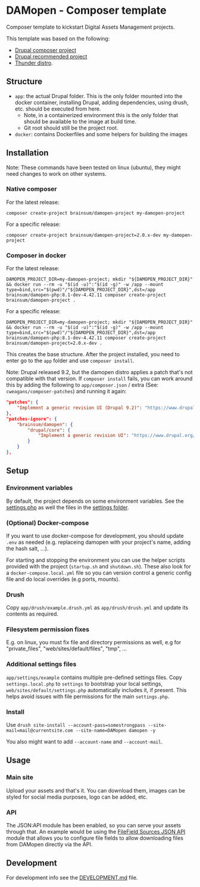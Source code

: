 # DAMopen - Composer template

Composer template to kickstart Digital Assets Management projects.

This template was based on the following:

- [Drupal composer project](https://github.com/drupal-composer/drupal-project)
- [Drupal recommended project](https://www.drupal.org/docs/develop/using-composer/starting-a-site-using-drupal-composer-project-templates)
- [Thunder distro](https://github.com/thunder/thunder-project).

## Structure

- `app`: the actual Drupal folder. This is the only folder mounted into the docker container, installing Drupal, adding dependencies, using drush, etc. should be executed from here.
    - Note, in a containerized environment this is the only folder that should be available to the image at build time.
    - Git root should still be the project root.
- `docker`: contains Dockerfiles and some helpers for building the images

## Installation

Note: These commands have been tested on linux (ubuntu), they might need changes to work on other systems.

### Native composer

For the latest release:
```shell script
composer create-project brainsum/damopen-project my-damopen-project
```

For a specific release:
```shell script
composer create-project brainsum/damopen-project=2.0.x-dev my-damopen-project
```

### Composer in docker

For the latest release:
```shell script
DAMOPEN_PROJECT_DIR=my-damopen-project; mkdir "${DAMOPEN_PROJECT_DIR}" && docker run --rm -u "$(id -u)":"$(id -g)" -w /app --mount type=bind,src="$(pwd)"/"${DAMOPEN_PROJECT_DIR}",dst=/app brainsum/damopen-php:8.1-dev-4.42.11 composer create-project brainsum/damopen-project .
```

For a specific release:
```shell script
DAMOPEN_PROJECT_DIR=my-damopen-project; mkdir "${DAMOPEN_PROJECT_DIR}" && docker run --rm -u "$(id -u)":"$(id -g)" -w /app --mount type=bind,src="$(pwd)"/"${DAMOPEN_PROJECT_DIR}",dst=/app brainsum/damopen-php:8.1-dev-4.42.11 composer create-project brainsum/damopen-project=2.0.x-dev .
```

This creates the base structure. After the project installed, you need to enter go to the `app` folder and use `composer install`.

Note: Drupal released 9.2, but the damopen distro applies a patch that's not compatible with that version. If `composer install` fails, you can work around this by adding the following to `app/composer.json` / extra (See: `cweagans/composer-patches`) and running it again:
```json
"patches": {
    "Implement a generic revision UI (Drupal 9.2)": "https://www.drupal.org/files/issues/2021-03-24/2350939-164.patch"
},
"patches-ignore": {
    "brainsum/damopen": {
        "drupal/core": {
            "Implement a generic revision UI": "https://www.drupal.org/files/issues/2021-02-04/2350939-156-9.1.x.patch"
        }
    }
},
```

## Setup

### Environment variables

By default, the project depends on some environment variables. See the [settings.php](./app/web/sites/default/settings.php) as well the files in the [settings folder](./app/settings).

### (Optional) Docker-compose

If you want to use docker-compose for development, you should update `.env` as needed (e.g. replaceing damopen with your project's name, adding the hash salt, ...).

For starting and stopping the environment you can use the helper scripts provided with the project (`startup.sh` and `shutdown.sh`). These also look for a `docker-compose.local.yml` file so you can version control a generic config file and do local overrides (e.g ports, mounts).

### Drush

Copy `app/drush/example.drush.yml` as `app/drush/drush.yml` and update its contents as required.

### Filesystem permission fixes

E.g. on linux, you must fix file and directory permissions as well, e.g for "private_files", "web/sites/default/files", "tmp", ...

### Additional settings files

`app/settings/example` contains multiple pre-defined settings files. Copy `settings.local.php` to `settings` to bootstrap your local settings, `web/sites/default/settings.php` automatically includes it, if present. This helps avoid issues with file permissions for the main `settings.php`.

### Install

Use `drush site-install --account-pass=somestrongpass --site-mail=mail@currentsite.com --site-name=DAMopen damopen -y`

You also might want to add `--account-name` and `--account-mail`.

## Usage
### Main site

Upload your assets and that's it. You can download them, images can be styled for social media purposes, logo can be added, etc.

### API

The JSON:API module has been enabled, so you can serve your assets through that. An example would be using the [FileField Sources JSON API
](https://www.drupal.org/project/filefield_sources_jsonapi) module that allows you to configure file fields to allow downloading files from DAMopen directly via the API.

## Development

For development info see the [DEVELOPMENT.md](./DEVELOPMENT.md) file.
